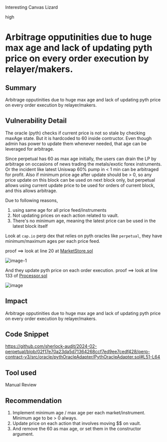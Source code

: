 Interesting Canvas Lizard

high

# Arbitrage opputinities due to huge max age and lack of updating pyth price on every order execution by relayer/makers.

## Summary

Arbitrage opputinities due to huge max age and lack of updating pyth price on every order execution by relayer/makers.


## Vulnerability Detail

The oracle (pyth) checks if current price is not so stale by checking maxAge state. But it is hardcoded to 60 inside contructor. Even though admin has power to update them whenever needed, that age can be leveraged for arbitrage.

Since perpetual has 60 as max age initially, the users can drain the LP by arbitrage on occasions of news trading the metals/exotic forex instruments. Or the incident like latest Uniswap 60% pump in < 1 min can be arbitraged for profit. 
Also if minimum price age after update should be > 0, so any price update on this block can be used on next block only, but perpetual allows using current update price to be used for orders of current block, and this allows arbitrage.

Due to following reasons,

1. using same age for all price feed/instruments
2. Not updating prices on each action related to vault.
3. There's no minimum age, meaning the latest price can be used in the latest block itself

Look at `cap.io` perp dex that relies on pyth oracles like  `perpetual`, they have minimum/maximum ages per each price feed.

proof ==> look at line 20 at [MarketStore.sol](https://arbiscan.io/address/0x328416146a3caa51BfD3f3e25C6F08784f03E276#code#F1#L20)


![image-1](https://github.com/sherlock-audit/2024-02-perpetual-nuthan2x/assets/92864243/26bae07e-bb5c-48a5-af12-8cee13eeca93)

And they update pyth price on each order execution. proof ==> look at line 133 of [Processor.sol](https://arbiscan.deth.net/address/0xf7D5E17b430bF1e8B55B3675E5c216e6Abc4fA39)


![image](https://github.com/sherlock-audit/2024-02-perpetual-nuthan2x/assets/92864243/447270ae-eab6-4380-8b24-5fc71b4d6884)



## Impact
Arbitrage opputinities due to huge max age and lack of updating pyth price on every order execution by relayer/makers.

## Code Snippet

https://github.com/sherlock-audit/2024-02-perpetual/blob/02f17e70a23da5d71364268ccf7ed9ee7cedf428/perp-contract-v3/src/oracle/pythOracleAdapter/PythOracleAdapter.sol#L51-L64

## Tool used

Manual Review

## Recommendation


1. Implement minimum age / max age per each market/instrument. Minimum age to be > 0 always. 
2. Update price on each action that involves moving $$ on vault.
3. And remove the 60 as max age, or set them in the constructor argument.